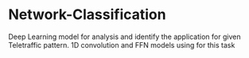 # Network-Classification
Deep Learning model for analysis and identify the application for given Teletraffic pattern. 1D convolution and FFN models using for this task 
